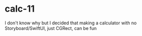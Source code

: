 # calc-11
I don't know why but I decided that making a calculator with no Storyboard/SwiftUI, just CGRect, can be fun
